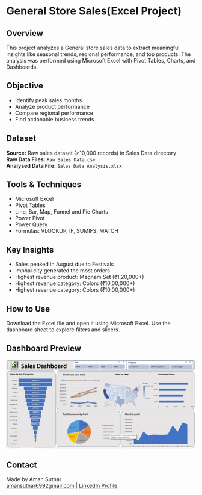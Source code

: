 <!DOCTYPE html>
<head>
<body>

  <h1>General Store Sales(Excel Project)</h1>

  <div class="section">
    <h2> Overview</h2>
    <p>This project analyzes a General store sales data to extract meaningful insights like seasonal trends, regional performance, and top products. The analysis was performed using Microsoft Excel with Pivot Tables, Charts, and Dashboards.</p>
  </div>

  <div class="section">
    <h2>Objective</h2>
    <ul>
      <li>Identify peak sales months</li>
      <li>Analyze product performance</li>
      <li>Compare regional performance</li>
      <li>Find actionable business trends</li>
    </ul>
  </div>

  <div class="section">
    <h2> Dataset</h2>
    <p><strong>Source:</strong> Raw sales dataset (>10,000 records) in Sales Data directory<br>
    <strong>Raw Data Files:</strong> 
    <code>Raw Sales Data.csv</code></br>
    <strong>Analysed Data File:</strong> 
    <code>Sales Data Analysis.xlsx</code>
    </p>
  </div>

  </div>

  <div class="section">
    <h2> Tools & Techniques</h2>
    <ul>
      <li>Microsoft Excel</li>
      <li>Pivot Tables</li>
      <li>Line, Bar, Map, Funnel and Pie Charts</li>
      <li>Power Pivot</li>
      <li>Power Query</li>
      <li>Formulas: VLOOKUP, IF, SUMIFS, MATCH</li>
    </ul>
  </div>

  <div class="section">
    <h2> Key Insights</h2>
    <ul>
      <li>Sales peaked in August due to Festivals</li>
      <li>Imphal city generated the most orders</li>
      <li>Highest revenue product: Magnam Set (₹1,20,000+)</li>
      <li>Highest revenue category: Colors (₹10,00,000+)</li>
      <li>Highest revenue category: Colors (₹10,00,000+)</li>
    </ul>
  </div>

  <div class="section">
    <h2>How to Use</h2>
    <p>Download the Excel file and open it using Microsoft Excel. Use the dashboard sheet to explore filters and slicers.</p>
  </div>

  <div class="section">
    <h2> Dashboard Preview</h2>
    <img src="Dashboard.jpg" alt="Dashboard Screenshot">
  </div>

  <div class="section">
    <h2> Contact</h2>
    <p>Made by Aman Suthar<br>
    <a href="mailto:amansuthar699@gmail.com">amansuthar6992gmail.com</a> |
    <a href="https://www.linkedin.com/in/aman-suthar-01aa65217/">LinkedIn Profile</a></p>
  </div>

</body>
</html>
